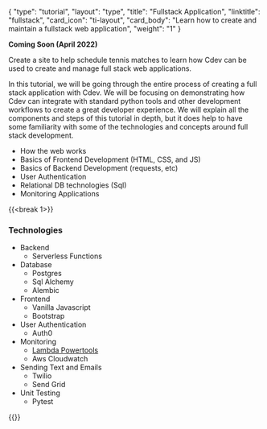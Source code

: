{
    "type": "tutorial",
    "layout": "type",
    "title": "Fullstack Application",
    "linktitle": "fullstack", 
    "card_icon": "ti-layout",
    "card_body": "Learn how to create and maintain a fullstack web application",
    "weight": "1"
}


**Coming Soon (April 2022)**

Create a site to help schedule tennis matches to learn how Cdev can be used to create and manage full stack web applications.


In this tutorial, we will be going through the entire process of creating a full stack application with Cdev. We will be focusing on demonstrating how Cdev can integrate with standard python tools and other development workflows to create a great developer experience. We will explain all the components and steps of this tutorial in depth, but it does help to have some familiarity with some of the technologies and concepts around full stack development.

- How the web works
- Basics of Frontend Development (HTML, CSS, and JS)
- Basics of Backend Development (requests, etc)
- User Authentication
- Relational DB technologies (Sql)
- Monitoring Applications

{{<break 1>}}

### Technologies
- Backend
    - Serverless Functions
- Database 
    - Postgres
    - Sql Alchemy 
    - Alembic
- Frontend
    - Vanilla Javascript
    - Bootstrap
- User Authentication
    - Auth0
- Monitoring
    - [Lambda Powertools](https://awslabs.github.io/aws-lambda-powertools-python/latest/)
    - Aws Cloudwatch
- Sending Text and Emails
    - Twilio
    - Send Grid
- Unit Testing
    - Pytest




{{<break>}}